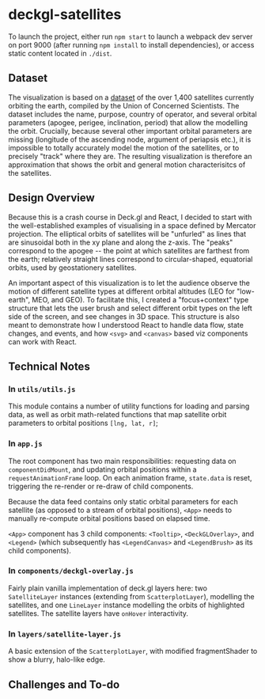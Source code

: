 # deckgl-satellites
To launch the project, either run `npm start` to launch a webpack dev server on port 9000 (after running `npm install` to install dependencies), or access static content located in `./dist`.

## Dataset
The visualization is based on a [dataset](http://www.ucsusa.org/nuclear-weapons/space-weapons/satellite-database#.WP5rxPnytGE) of the over 1,400 satellites currently orbiting the earth, compiled by the Union of Concerned Scientists. The dataset includes the name, purpose, country of operator, and several orbital parameters (apogee, perigee, inclination, period) that allow the modelling the orbit. Crucially, because several other important orbital parameters are missing (longitude of the ascending node, argument of periapsis etc.), it is impossible to totally accurately model the motion of the satellites, or to precisely "track" where they are. The resulting visualization is therefore an approximation that shows the orbit and general motion characterisitcs of the satellites.

## Design Overview
Because this is a crash course in Deck.gl and React, I decided to start with the well-established examples of visualising in a space defined by Mercator projection. The elliptical orbits of satellites will be "unfurled" as lines that are sinusoidal both in the xy plane and along the z-axis. The "peaks" correspond to the apogee -- the point at which satellites are farthest from the earth; relatively straight lines correspond to circular-shaped, equatorial orbits, used by geostationery satellites.

An important aspect of this visualization is to let the audience observe the motion of different satellite types at different orbital altitudes (LEO for "low-earth", MEO, and GEO). To facilitate this, I created a "focus+context" type structure that lets the user brush and select different orbit types on the left side of the screen, and see changes in 3D space. This structure is also meant to demonstrate how I understood React to handle data flow, state changes, and events, and how `<svg>` and `<canvas>` based viz components can work with React.

## Technical Notes
### In `utils/utils.js`
This module contains a number of utility functions for loading and parsing data, as well as orbit math-related functions that map satellite orbit parameters to orbital positions `[lng, lat, r]`;

### In `app.js`
The root component has two main responsibilities: requesting data on `componentDidMount`, and updating orbital positions within a `requestAnimationFrame` loop. On each animation frame, `state.data` is reset, triggering the re-render or re-draw of child components.

Because the data feed contains only static orbital parameters for each satellite (as opposed to a stream of orbital positions), `<App>` needs to manually re-compute orbital positions based on elapsed time. 

`<App>` component has 3 child components: `<Tooltip>`, `<DeckGLOverlay>`, and `<Legend>` (which subsequently has `<LegendCanvas>` and `<LegendBrush>` as its child components).

### In `components/deckgl-overlay.js`
Fairly plain vanilla implementation of deck.gl layers here: two `SatelliteLayer` instances (extending from `ScatterplotLayer`), modelling the satellites, and one `LineLayer` instance modelling the orbits of highlighted satellites. The satellite layers have `onHover` interactivity.

### In `layers/satellite-layer.js`
A basic extension of the `ScatterplotLayer`, with modified fragmentShader to show a blurry, halo-like edge.

## Challenges and To-do
